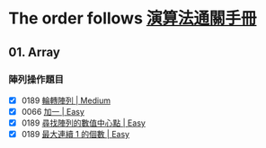 # The order follows [演算法通關手冊](https://github.com/itcharge/LeetCode-Py)

## 01. Array

### 陣列操作題目

- [x] 0189 [輪轉陣列 | Medium](https://leetcode.com/problems/rotate-array)
- [x] 0066 [加一 | Easy](https://leetcode.com/problems/plus-one)
- [x] 0189 [尋找陣列的數值中心點 | Easy](https://leetcode.com/problems/find-pivot-index)
- [x] 0189 [最大連續 1 的個數 | Easy](https://leetcode.com/problems/max-consecutive-ones)
